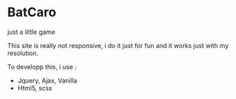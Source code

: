 # BatCaro
just a little game

This site is really not responsive, i do it just for fun and it works just with my resolution.

To developp this, i use : 

- Jquery, Ajax, Vanilla
- Html5, scss
